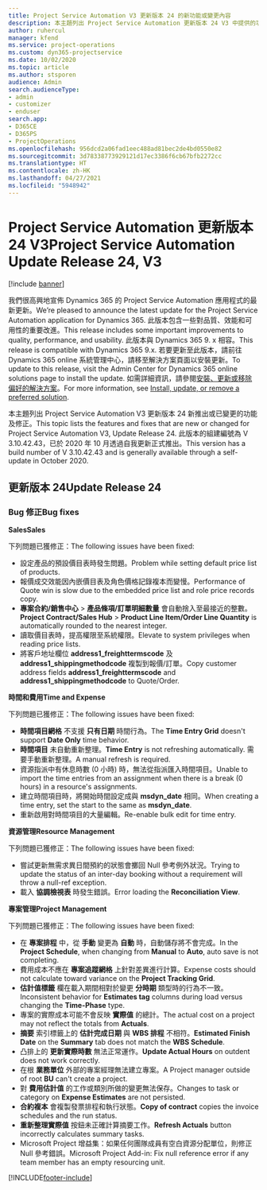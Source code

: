 ```yaml
---
title: Project Service Automation V3 更新版本 24 的新功能或變更內容
description: 本主題列出 Project Service Automation 更新版本 24 V3 中提供的功能和修正。
author: ruhercul
manager: kfend
ms.service: project-operations
ms.custom: dyn365-projectservice
ms.date: 10/02/2020
ms.topic: article
ms.author: stsporen
audience: Admin
search.audienceType:
- admin
- customizer
- enduser
search.app:
- D365CE
- D365PS
- ProjectOperations
ms.openlocfilehash: 956dcd2a06fad1eec488ad81bec2de4bd0550e82
ms.sourcegitcommit: 3d78338773929121d17ec3386f6cb67bfb2272cc
ms.translationtype: HT
ms.contentlocale: zh-HK
ms.lasthandoff: 04/27/2021
ms.locfileid: "5948942"
---
```

# <a name="project-service-automation-update-release-24-v3"></a><span data-ttu-id="87305-103">Project Service Automation 更新版本 24 V3</span><span class="sxs-lookup"><span data-stu-id="87305-103">Project Service Automation Update Release 24, V3</span></span>

[!include [banner](../includes/psa-now-project-operations.md)]

<span data-ttu-id="87305-104">我們很高興地宣佈 Dynamics 365 的 Project Service Automation 應用程式的最新更新。</span><span class="sxs-lookup"><span data-stu-id="87305-104">We’re pleased to announce the latest update for the Project Service Automation application for Dynamics 365.</span></span> <span data-ttu-id="87305-105">此版本包含一些對品質、效能和可用性的重要改進。</span><span class="sxs-lookup"><span data-stu-id="87305-105">This release includes some important improvements to quality, performance, and usability.</span></span> <span data-ttu-id="87305-106">此版本與 Dynamics 365 9. x 相容。</span><span class="sxs-lookup"><span data-stu-id="87305-106">This release is compatible with Dynamics 365 9.x.</span></span> <span data-ttu-id="87305-107">若要更新至此版本，請前往 Dynamics 365 online 系統管理中心，請移至解決方案頁面以安裝更新。</span><span class="sxs-lookup"><span data-stu-id="87305-107">To update to this release, visit the Admin Center for Dynamics 365 online solutions page to install the update.</span></span> <span data-ttu-id="87305-108">如需詳細資訊，請參閱[安裝、更新或移除偏好的解決方案](/power-platform/admin/install-remove-preferred-solution)。</span><span class="sxs-lookup"><span data-stu-id="87305-108">For more information, see [Install, update, or remove a preferred solution](/power-platform/admin/install-remove-preferred-solution).</span></span>

<span data-ttu-id="87305-109">本主題列出 Project Service Automation V3 更新版本 24 新推出或已變更的功能及修正。</span><span class="sxs-lookup"><span data-stu-id="87305-109">This topic lists the features and fixes that are new or changed for Project Service Automation V3, Update Release 24.</span></span> <span data-ttu-id="87305-110">此版本的組建編號為 V 3.10.42.43，已於 2020 年 10 月透過自我更新正式推出。</span><span class="sxs-lookup"><span data-stu-id="87305-110">This version has a build number of V 3.10.42.43 and is generally available through a self-update in October 2020.</span></span>

## <a name="update-release-24"></a><span data-ttu-id="87305-111">更新版本 24</span><span class="sxs-lookup"><span data-stu-id="87305-111">Update Release 24</span></span>

### <a name="bug-fixes"></a><span data-ttu-id="87305-112">Bug 修正</span><span class="sxs-lookup"><span data-stu-id="87305-112">Bug fixes</span></span>

<span data-ttu-id="87305-113">**Sales**</span><span class="sxs-lookup"><span data-stu-id="87305-113">**Sales**</span></span>

<span data-ttu-id="87305-114">下列問題已獲修正：</span><span class="sxs-lookup"><span data-stu-id="87305-114">The following issues have been fixed:</span></span>

- <span data-ttu-id="87305-115">設定產品的預設價目表時發生問題。</span><span class="sxs-lookup"><span data-stu-id="87305-115">Problem while setting default price list of products.</span></span>
- <span data-ttu-id="87305-116">報價成交效能因內嵌價目表及角色價格記錄複本而變慢。</span><span class="sxs-lookup"><span data-stu-id="87305-116">Performance of Quote win is slow due to the embedded price list and role price records copy.</span></span>
- <span data-ttu-id="87305-117">**專案合約/銷售中心** > **產品條項/訂單明細數量** 會自動捨入至最接近的整數。</span><span class="sxs-lookup"><span data-stu-id="87305-117">**Project Contract/Sales Hub** > **Product Line Item/Order Line Quantity** is automatically rounded to the nearest integer.</span></span>
- <span data-ttu-id="87305-118">讀取價目表時，提高權限至系統權限。</span><span class="sxs-lookup"><span data-stu-id="87305-118">Elevate to system privileges when reading price lists.</span></span>
- <span data-ttu-id="87305-119">將客戶地址欄位 **address1_freighttermscode** 及 **address1_shippingmethodcode** 複製到報價/訂單。</span><span class="sxs-lookup"><span data-stu-id="87305-119">Copy customer address fields **address1_freighttermscode** and **address1_shippingmethodcode** to Quote/Order.</span></span> 


<span data-ttu-id="87305-120">**時間和費用**</span><span class="sxs-lookup"><span data-stu-id="87305-120">**Time and Expense**</span></span>

<span data-ttu-id="87305-121">下列問題已獲修正：</span><span class="sxs-lookup"><span data-stu-id="87305-121">The following issues have been fixed:</span></span>

- <span data-ttu-id="87305-122">**時間項目網格** 不支援 **只有日期** 時間行為。</span><span class="sxs-lookup"><span data-stu-id="87305-122">The **Time Entry Grid** doesn't support **Date Only** time behavior.</span></span>
- <span data-ttu-id="87305-123">**時間項目** 未自動重新整理。</span><span class="sxs-lookup"><span data-stu-id="87305-123">**Time Entry** is not refreshing automatically.</span></span> <span data-ttu-id="87305-124">需要手動重新整理。</span><span class="sxs-lookup"><span data-stu-id="87305-124">A manual refresh is required.</span></span>
- <span data-ttu-id="87305-125">資源指派中有休息時數 (0 小時) 時，無法從指派匯入時間項目。</span><span class="sxs-lookup"><span data-stu-id="87305-125">Unable to import the time entries from an assignment when there is a break (0 hours) in a resource's assignments.</span></span>
- <span data-ttu-id="87305-126">建立時間項目時，將開始時間設定成與 **msdyn_date** 相同。</span><span class="sxs-lookup"><span data-stu-id="87305-126">When creating a time entry, set the start to the same as **msdyn_date**.</span></span>
- <span data-ttu-id="87305-127">重新啟用對時間項目的大量編輯。</span><span class="sxs-lookup"><span data-stu-id="87305-127">Re-enable bulk edit for time entry.</span></span>

<span data-ttu-id="87305-128">**資源管理**</span><span class="sxs-lookup"><span data-stu-id="87305-128">**Resource Management**</span></span>

<span data-ttu-id="87305-129">下列問題已獲修正：</span><span class="sxs-lookup"><span data-stu-id="87305-129">The following issues have been fixed:</span></span>

- <span data-ttu-id="87305-130">嘗試更新無需求異日間預約的狀態會擲回 Null 參考例外狀況。</span><span class="sxs-lookup"><span data-stu-id="87305-130">Trying to update the status of an inter-day booking without a requirement will throw a null-ref exception.</span></span>
- <span data-ttu-id="87305-131">載入 **協調檢視表** 時發生錯誤。</span><span class="sxs-lookup"><span data-stu-id="87305-131">Error loading the **Reconciliation View**.</span></span>


<span data-ttu-id="87305-132">**專案管理**</span><span class="sxs-lookup"><span data-stu-id="87305-132">**Project Management**</span></span>

<span data-ttu-id="87305-133">下列問題已獲修正：</span><span class="sxs-lookup"><span data-stu-id="87305-133">The following issues have been fixed:</span></span>

- <span data-ttu-id="87305-134">在 **專案排程** 中，從 **手動** 變更為 **自動** 時，自動儲存將不會完成。</span><span class="sxs-lookup"><span data-stu-id="87305-134">In the **Project Schedule**, when changing from **Manual** to **Auto**, auto save is not completing.</span></span>
- <span data-ttu-id="87305-135">費用成本不應在 **專案追蹤網格** 上針對差異進行計算。</span><span class="sxs-lookup"><span data-stu-id="87305-135">Expense costs should not calculate toward variance on the **Project Tracking Grid**.</span></span>
- <span data-ttu-id="87305-136">**估計值標籤** 欄在載入期間相對於變更 **分時期** 類型時的行為不一致。</span><span class="sxs-lookup"><span data-stu-id="87305-136">Inconsistent behavior for **Estimates tag** columns during load versus changing the **Time-Phase** type.</span></span>
- <span data-ttu-id="87305-137">專案的實際成本可能不會反映 **實際值** 的總計。</span><span class="sxs-lookup"><span data-stu-id="87305-137">The actual cost on a project may not reflect the totals from **Actuals**.</span></span>
- <span data-ttu-id="87305-138">**摘要** 索引標籤上的 **估計完成日期** 與 **WBS 排程** 不相符。</span><span class="sxs-lookup"><span data-stu-id="87305-138">**Estimated Finish Date** on the **Summary** tab does not match the **WBS Schedule**.</span></span>
- <span data-ttu-id="87305-139">凸排上的 **更新實際時數** 無法正常運作。</span><span class="sxs-lookup"><span data-stu-id="87305-139">**Update Actual Hours** on outdent does not work correctly.</span></span>
- <span data-ttu-id="87305-140">在根 **業務單位** 外部的專案經理無法建立專案。</span><span class="sxs-lookup"><span data-stu-id="87305-140">A Project manager outside of root **BU** can't create a project.</span></span>
- <span data-ttu-id="87305-141">對 **費用估計值** 的工作或類別所做的變更無法保存。</span><span class="sxs-lookup"><span data-stu-id="87305-141">Changes to task or category on **Expense Estimates** are not persisted.</span></span>
- <span data-ttu-id="87305-142">**合約複本** 會複製發票排程和執行狀態。</span><span class="sxs-lookup"><span data-stu-id="87305-142">**Copy of contract** copies the invoice schedules and the run status.</span></span>
- <span data-ttu-id="87305-143">**重新整理實際值** 按鈕未正確計算摘要工作。</span><span class="sxs-lookup"><span data-stu-id="87305-143">**Refresh Actuals** button incorrectly calculates summary tasks.</span></span>
- <span data-ttu-id="87305-144">Microsoft Project 增益集：如果任何團隊成員有空白資源分配單位，則修正 Null 參考錯誤。</span><span class="sxs-lookup"><span data-stu-id="87305-144">Microsoft Project Add-in: Fix null reference error if any team member has an empty resourcing unit.</span></span>



[!INCLUDE[footer-include](../includes/footer-banner.md)]